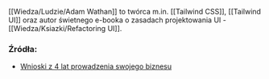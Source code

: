 [[Wiedza/Ludzie/Adam Wathan]] to twórca m.in. [[Tailwind CSS]], [[Tailwind UI]] oraz autor świetnego e-booka o zasadach projektowania UI - [[Wiedza/Ksiazki/Refactoring UI]]. 

### Źródła: 
- [Wnioski z 4 lat prowadzenia swojego biznesu](https://twitter.com/adamwathan/status/1296447318074568704?s=21)
